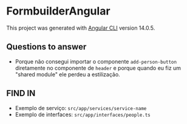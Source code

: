 # FormbuilderAngular

This project was generated with [Angular CLI](https://github.com/angular/angular-cli) version 14.0.5.

## Questions to answer

- Porque não consegui importar o componente `add-person-button` diretamente no componente de `header` e porque quando eu fiz um "shared module" ele perdeu a estilização.

## FIND IN

- Exemplo de serviço: `src/app/services/service-name`
- Exemplo de interfaces: `src/app/interfaces/people.ts`
